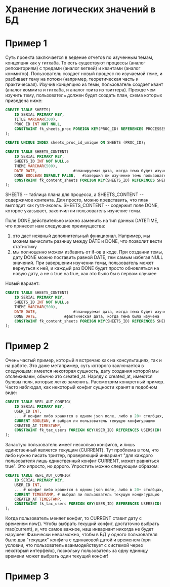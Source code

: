 # Хранение логических значений в БД

# Пример 1

Суть проекта заключается в ведение отчетов по изученным темам, концепция как у гитхаба. То есть существуют 
процессы (аналог репозиториям) с тредами (аналог ветвей) и квантами (аналог коммитов). Пользователь создает новый процесс
по изучаемой теме, и разбивает тему на потоки (например, теоретическая часть и практическая). 
Изучив концепцию из темы, пользователь создает квант (аналог коммита и гитхаба, и аналог твита из твиттера).
Прежде чем изучить тему, пользователь должен будет создать план, схема которых приведена ниже:

```sql
CREATE TABLE SHEETS(
    ID SERIAL PRIMARY KEY,
    TITLE VARCHAR(300),
    PROC_ID INT NOT NULL,
    CONSTRAINT fk_sheets_proc FOREIGN KEY(PROC_ID) REFERENCES PROCESSES(ID)
);

CREATE UNIQUE INDEX sheets_proc_id_unique ON SHEETS (PROC_ID);

CREATE TABLE SHEETS_CONTENT(
    ID SERIAL PRIMARY KEY,
    SHEETS_ID INT NOT NULL,е
    THEME VARCHAR(500),
    DATE DATE,                #планируемая дата, когда тема будет изучена
    DONE BOOLEAN DEFAULT FALSE,   #завершил ли изучение темы пользователь
    CONSTRAINT fk_content_sheets FOREIGN KEY(SHEETS_ID) REFERENCES SHEETS(ID)
);
```

SHEETS -- таблица плана для процесса, а SHEETS_CONTENT --  содержимое контента. Для просто, можно представить, что 
план выглядит как гугл-эксель. 
SHEETS_CONTENT -- содержит поле DONE, которое указывает, закончил ли пользователь изучение темы. 

Поле DONE действительно можно заменить на тип данных DATETIME, что принесет нам следующие преимущества:
1) это даст неявный дополнительный функционал. Например, мы можем вычислить разницу между DATE и DONE, что позволит вести статистику
2) мы полноценно можем избавить от if-ов в коде. При создании темы, дату DONE можно поставить равной DATE, тем самым избегая NULL значений.
При завершении изучении темы, пользователь может вернуться к ней, и каждый раз DONE будет просто обновляться на новую дату, а не с 
true на true, как это было бы в первом случаее


Новый вариант:

```sql
CREATE TABLE SHEETS_CONTENT(
    ID SERIAL PRIMARY KEY,
    SHEETS_ID INT NOT NULL,е
    THEME VARCHAR(500),
    DATE DATE,                #планируемая дата, когда тема будет изучена
    DONE DATE,            #фактическая дата, когда тема была изучена
    CONSTRAINT fk_content_sheets FOREIGN KEY(SHEETS_ID) REFERENCES SHEETS(ID)
);
```

# Пример 2

Очень частый пример, который я встречаю как на консультациях, так и на работе. Это даже метапример, суть которого заключается в следующем:
имеется некоторая сущность, дату создания которой мы отслеживаем, обычно это created_at. Наряду с created_at, имеются булевы поля, которые
легко заменить. Рассмотрим конкретный пример.
Часто наблюдал, как некоторый конфиг сущности хранят в подобном виде:

```sql
CREATE TABLE REFL_AUT_CONFIG(
    ID SERIAL PRIMARY KEY,
    USER_ID INT,
    ... # конфиг либо хранится в одном json поле, либо в 20+ столбцах, не суть важно
    CURRENT BOOLEAN, # выбрал ли пользователь текущую конфигурацию
    CREATED_AT TIMESTAMP,
    CONSTRAINT fk_tac_users FOREIGN KEY(USER_ID) REFERENCES USERS(ID)
);
```

Зачастую пользователь имеет несколько конфигов, и лишь единственный является текущим (CURRENT). 
Тут проблема в том, что либо нужно писать триггер, проверяющий инвариант "для каждого пользователя лишь единственный конфиг CURRENT, 
может равняться true". Это ипросто, но дорого. Упростить можно следующим образом:

```sql
CREATE TABLE REFL_AUT_CONFIG(
    ID SERIAL PRIMARY KEY,
    USER_ID INT,
    ... # конфиг либо хранится в одном json поле, либо в 20+ столбцах, не суть важно
    CURRENT TIMESTAMP, # выбрал ли пользователь текущую конфигурацию
    CREATED_AT TIMESTAMP,
    CONSTRAINT fk_tac_users FOREIGN KEY(USER_ID) REFERENCES USERS(ID)
);
```

Когда пользователь меняет конфиг, то CURRENT ставит дату с временем now(). Чтобы выбрать текущий конфиг, достаточно выбрать 
max(current), и, что самое важное, наш инвариант никогда не будет нарушен! Физически невозможно, чтобы в БД у одного пользователя было два
"текущих" конфига с одинаковой датой и временем (при условии, что пользователь взаимодействует с системой через некоторый интерфейс), 
поскольку пользователь за одну единицу времени может выбрать один текущий конфиг!

# Пример 3

